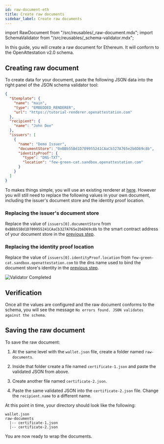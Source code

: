 ```yaml
---
id: raw-document-eth
title: Create raw documents
sidebar_label: Create raw documents
---
```


import RawDocument from "/src/reusables/_raw-document.mdx";
import SchemaValidator from "/src/reusables/_schema-validator.mdx";

<RawDocument />

In this guide, you will create a raw document for Ethereum. It will conform to the OpenAttestation v2.0 schema.

<SchemaValidator />

## Creating raw document

To create data for your document, paste the following JSON data into the right panel of the JSON schema validator tool:

```json
{
  "$template": {
    "name": "main",
    "type": "EMBEDDED_RENDERER",
    "url": "https://tutorial-renderer.openattestation.com"
  },
  "recipient": {
    "name": "John Doe"
  },
  "issuers": [
    {
      "name": "Demo Issuer",
      "documentStore": "0xBBb55Bd1D709955241CAaCb327A765e2b6D69c8b",
      "identityProof": {
        "type": "DNS-TXT",
        "location": "few-green-cat.sandbox.openattestation.com"
      }
    }
  ]
}
```

To makes things simple, you will use an existing renderer at [here](https://tutorial-renderer.openattestation.com). However you will still need to replace the following values in your own document, including the issuer's document store and the identity proof location.

### Replacing the issuer's document store

Replace the value of `issuers[0].documentStore` from `0xBBb55Bd1D709955241CAaCb327A765e2b6D69c8b` to the smart contract address of your document store in the [previous step](/docs/ethereum-section/document-store).

### Replacing the identity proof location

Replace the value of `issuers[0].identityProof.location` from `few-green-cat.sandbox.openattestation.com` to the dns name used to bind the document store's identity in the [previous step](/docs/ethereum-section/dns-proof).

![Validator Completed](/docs/ethereum-section/document-data/validator-completed.png)


## Verification
Once all the values are configured and the raw document conforms to the schema, you will see the message `No errors found. JSON validates against the schema`.

## Saving the raw document
To save the raw document:

1. At the same level with the `wallet.json` file, create a folder named `raw-documents`. 

2. Inside that folder create a file named `certificate-1.json` and paste the validated JSON from above.

3. Create another file named `certificate-2.json`. 

4. Paste the same validated JSON into the `certificate-2.json` file. Change the `recipient.name` to a different name.

  At this point in time, your directory should look like the following:

  ```text
  wallet.json
  raw-documents
    |-- certificate-1.json
    |-- certificate-2.json
  ```

  You are now ready to wrap the documents.
